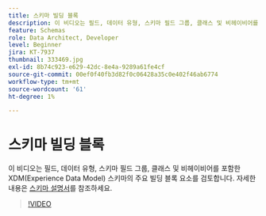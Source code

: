 ```yaml
---
title: 스키마 빌딩 블록
description: 이 비디오는 필드, 데이터 유형, 스키마 필드 그룹, 클래스 및 비헤이비어를 포함한 XDM(Experience Data Model) 스키마의 주요 빌딩 블록 요소를 검토합니다.
feature: Schemas
role: Data Architect, Developer
level: Beginner
jira: KT-7937
thumbnail: 333469.jpg
exl-id: 8b74c923-e629-42dc-8e4a-9289a61fe4cf
source-git-commit: 00ef0f40fb3d82f0c06428a35c0e402f46ab6774
workflow-type: tm+mt
source-wordcount: '61'
ht-degree: 1%

---
```


# 스키마 빌딩 블록

이 비디오는 필드, 데이터 유형, 스키마 필드 그룹, 클래스 및 비헤이비어를 포함한 XDM(Experience Data Model) 스키마의 주요 빌딩 블록 요소를 검토합니다. 자세한 내용은 [스키마 설명서](https://experienceleague.adobe.com/docs/experience-platform/xdm/home.html?lang=ko-KR)를 참조하세요.

>[!VIDEO](https://video.tv.adobe.com/v/333469?learn=on)
